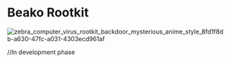 # Beako Rootkit
![zebra_computer_virus_rootkit_backdoor_mysterious_anime_style_8fd1f8db-a630-47fc-a031-4303ecd961af](https://user-images.githubusercontent.com/75133897/211197060-08712108-d2d8-4ff6-aa7f-e9ef52ea597c.png)


//In development phase
